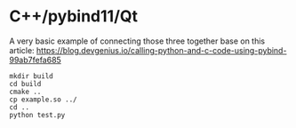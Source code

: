 # C++/pybind11/Qt

A very basic example of connecting those three together base on this article: https://blog.devgenius.io/calling-python-and-c-code-using-pybind-99ab7fefa685

```
mkdir build
cd build
cmake ..
cp example.so ../
cd ..
python test.py
```
